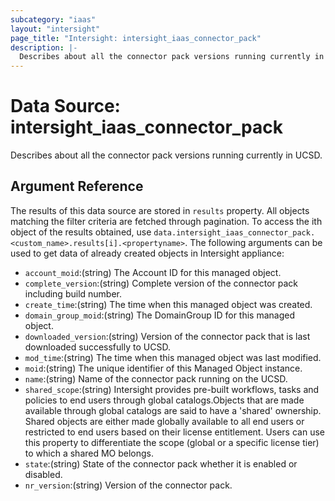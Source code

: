 ```yaml
---
subcategory: "iaas"
layout: "intersight"
page_title: "Intersight: intersight_iaas_connector_pack"
description: |-
  Describes about all the connector pack versions running currently in UCSD.
---
```


# Data Source: intersight_iaas_connector_pack
Describes about all the connector pack versions running currently in UCSD.
## Argument Reference
The results of this data source are stored in `results` property.
All objects matching the filter criteria are fetched through pagination.
To access the ith object of the results obtained, use `data.intersight_iaas_connector_pack.<custom_name>.results[i].<propertyname>`.
The following arguments can be used to get data of already created objects in Intersight appliance:
* `account_moid`:(string) The Account ID for this managed object. 
* `complete_version`:(string) Complete version of the connector pack including build number. 
* `create_time`:(string) The time when this managed object was created. 
* `domain_group_moid`:(string) The DomainGroup ID for this managed object. 
* `downloaded_version`:(string) Version of the connector pack that is last downloaded successfully to UCSD. 
* `mod_time`:(string) The time when this managed object was last modified. 
* `moid`:(string) The unique identifier of this Managed Object instance. 
* `name`:(string) Name of the connector pack running on the UCSD. 
* `shared_scope`:(string) Intersight provides pre-built workflows, tasks and policies to end users through global catalogs.Objects that are made available through global catalogs are said to have a 'shared' ownership. Shared objects are either made globally available to all end users or restricted to end users based on their license entitlement. Users can use this property to differentiate the scope (global or a specific license tier) to which a shared MO belongs. 
* `state`:(string) State of the connector pack whether it is enabled or disabled. 
* `nr_version`:(string) Version of the connector pack. 
 